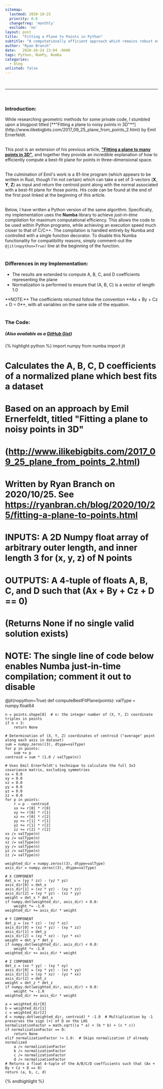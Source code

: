 ```yaml
---
sitemap:
  lastmod: 2020-10-25
  priority: 0.6
  changefreq: 'monthly'
  exclude: 'no'
layout: post
title:  "Fitting a Plane to Points in Python"
subtitle: "A computationally efficient approach which remains robust even with noisy inputs"
author: "Ryan Branch"
date:   2020-10-24 23:04 -0400
tags: Python, NumPy, Numba
categories:
  - blog
unlisted: false
---
```

<br />
<hr />
<br />

<h3><strong>Introduction:</strong></h3>
While researching geometric methods for some private code, I stumbled upon a blogpost titled [**"Fitting a plane to noisy points in 3D"**](http://www.ilikebigbits.com/2017_09_25_plane_from_points_2.html) by Emil Ernerfeldt.
<br />
<br />

This post is an extension of his previous article, [**"Fitting a plane to many points in 3D"**](http://www.ilikebigbits.com/2015_03_04_plane_from_points.html), and together they provide an incredible explanation of how to efficiently compute a best-fit plane for points in three-dimensional space.
<br />
<br />

The culmination of Emil's work is a 81-line program (which appears to be written in Rust, though I'm not certain) which can take a set of 3-vectors (**X**, **Y**, **Z**) as input and return the centroid point along with the normal associated with a best-fit plane for those points. His code can be found at the end of the first post linked at the beginning of this article.
<br />
<br />

Below, I have written a Python version of the same algorithm. Specifically, my implementation uses the **Numba** library to achieve *just-in-time compilation* for maximum computational efficiency. This allows the code to be used within Python programs, while achieving an execution speed much closer to that of C/C++. The compilation is handled entirely by Numba and controlled with a single function decorator. To disable this Numba functionality for compatibility reasons, simply comment-out the `@jit(nopython=True)` line at the beginning of the function.
<br />
<br />

<h3><strong>Differences in my Implementation:</strong></h3>
<ul>
    <li>The results are extended to compute A, B, C, and D coefficients representing the plane</li>
    <li>Normalization is performed to ensure that (A, B, C) is a vector of length 1.0</li>
</ul>
**NOTE:** The coefficients returned follow the convention **Ax + By + Cz + D = 0**, with all variables on the same side of the equation.
<br />
<br />

<h3><strong>The Code:</strong></h3>
<h5>(Also available as a <a href="https://gist.github.com/ryanbranch/8aa3f0768c6cb9268296468d63f8f21c">GitHub Gist</a>)</h5>
{% highlight python %}
import numpy
from numba import jit

# Calculates the A, B, C, D coefficients of a normalized plane which best fits a dataset
# Based on an approach by Emil Ernerfeldt, titled "Fitting a plane to noisy points in 3D"
#   (http://www.ilikebigbits.com/2017_09_25_plane_from_points_2.html)
# Written by Ryan Branch on 2020/10/25. See https://ryanbran.ch/blog/2020/10/25/fitting-a-plane-to-points.html
# INPUTS: A 2D Numpy float array of arbitrary outer length, and inner length 3 for (x, y, z) of N points
# OUTPUTS: A 4-tuple of floats A, B, C, and D such that (Ax + By + Cz + D == 0)
#            (Returns None if no single valid solution exists)
# NOTE: The single line of code below enables Numba just-in-time compilation; comment it out to disable
@jit(nopython=True)
def computeBestFitPlane(points):
    valType = numpy.float64
    
    n = points.shape[0]  # n: the integer number of (X, Y, Z) coordinate triples in points
    if n < 3:
        return None
    
    # Determination of (X, Y, Z) coordinates of centroid ("average" point along each axis in dataset)
    sum = numpy.zeros((3), dtype=valType)
    for p in points:
        sum += p
    centroid = sum * (1.0 / valType(n))
    
    # Uses Emil Ernerfeldt's technique to calculate the full 3x3 covariance matrix, excluding symmetries
    xx = 0.0
    xy = 0.0
    xz = 0.0
    yy = 0.0
    yz = 0.0
    zz = 0.0
    for p in points:
        r = p - centroid
        xx += r[0] * r[0]
        xy += r[0] * r[1]
        xz += r[0] * r[2]
        yy += r[1] * r[1]
        yz += r[1] * r[2]
        zz += r[2] * r[2]
    xx /= valType(n)
    xy /= valType(n)
    xz /= valType(n)
    yy /= valType(n)
    yz /= valType(n)
    zz /= valType(n)
    
    weighted_dir = numpy.zeros((3), dtype=valType)
    axis_dir = numpy.zeros((3), dtype=valType)
    
    # X COMPONENT
    det_x = (yy * zz) - (yz * yz)
    axis_dir[0] = det_x
    axis_dir[1] = (xz * yz) - (xy * zz)
    axis_dir[2] = (xy * yz) - (xz * yy)
    weight = det_x * det_x
    if numpy.dot(weighted_dir, axis_dir) < 0.0:
        weight *= -1.0
    weighted_dir += axis_dir * weight
    
    # Y COMPONENT
    det_y = (xx * zz) - (xz * xz)
    axis_dir[0] = (xz * yz) - (xy * zz)
    axis_dir[1] = det_y
    axis_dir[2] = (xy * xz) - (yz * xx)
    weight = det_y * det_y
    if numpy.dot(weighted_dir, axis_dir) < 0.0:
        weight *= -1.0
    weighted_dir += axis_dir * weight
    
    # Z COMPONENT
    det_z = (xx * yy) - (xy * xy)
    axis_dir[0] = (xy * yz) - (xz * yy)
    axis_dir[1] = (xy * xz) - (yz * xx)
    axis_dir[2] = det_z
    weight = det_z * det_z
    if numpy.dot(weighted_dir, axis_dir) < 0.0:
        weight *= -1.0
    weighted_dir += axis_dir * weight
    
    a = weighted_dir[0]
    b = weighted_dir[1]
    c = weighted_dir[2]
    d = numpy.dot(weighted_dir, centroid) * -1.0  # Multiplication by -1 preserves the sign (+) of D on the LHS
    normalizationFactor = math.sqrt((a * a) + (b * b) + (c * c))
    if normalizationFactor == 0:
        return None
    elif normalizationFactor != 1.0:  # Skips normalization if already normalized
        a /= normalizationFactor
        b /= normalizationFactor
        c /= normalizationFactor
        d /= normalizationFactor
    # Returns a float 4-tuple of the A/B/C/D coefficients such that (Ax + By + Cz + D == 0)
    return (a, b, c, d)

{% endhighlight %}
